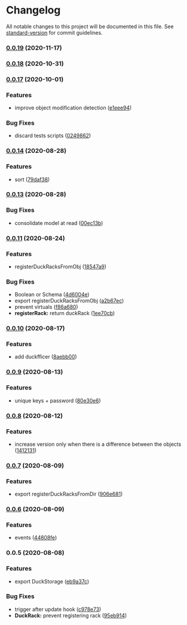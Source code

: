 # Changelog

All notable changes to this project will be documented in this file. See [standard-version](https://github.com/conventional-changelog/standard-version) for commit guidelines.

### [0.0.19](https://github.com/devtin/duck-storage/compare/v0.0.18...v0.0.19) (2020-11-17)

### [0.0.18](https://github.com/devtin/duck-storage/compare/v0.0.17...v0.0.18) (2020-10-31)

### [0.0.17](https://github.com/devtin/duck-storage/compare/v0.0.14...v0.0.17) (2020-10-01)


### Features

* improve object modification detection ([e1eee94](https://github.com/devtin/duck-storage/commit/e1eee94c30613eba70cfd3360b28257e699498b0))


### Bug Fixes

* discard tests scripts ([0249862](https://github.com/devtin/duck-storage/commit/0249862c2834003334433495276e5dcbddcd112b))

### [0.0.14](https://github.com/devtin/duck-storage/compare/v0.0.13...v0.0.14) (2020-08-28)


### Features

* sort ([79daf38](https://github.com/devtin/duck-storage/commit/79daf3898f5e9acd1e5d6b49b3e12be69951be9a))

### [0.0.13](https://github.com/devtin/duck-storage/compare/v0.0.11...v0.0.13) (2020-08-28)


### Bug Fixes

* consolidate model at read ([00ec13b](https://github.com/devtin/duck-storage/commit/00ec13be24a1aeb4ba2260eb7f5887719de64bf3))

### [0.0.11](https://github.com/devtin/duck-storage/compare/v0.0.10...v0.0.11) (2020-08-24)


### Features

* registerDuckRacksFromObj ([18547a9](https://github.com/devtin/duck-storage/commit/18547a93b8e92ea232655fe001f7222f7f9f274a))


### Bug Fixes

* Boolean or Schema ([4d6004e](https://github.com/devtin/duck-storage/commit/4d6004e52e3f842cbce5e589cc9c8e8c069ccc6c))
* export registerDuckRacksFromObj ([a2b67ec](https://github.com/devtin/duck-storage/commit/a2b67ec528ca0dc1315ae33e5dc698386a41336d))
* prevent virtuals ([f86a680](https://github.com/devtin/duck-storage/commit/f86a680135c149fd825d27fb95e9e90748576c23))
* **registerRack:** return duckRack ([1ee70cb](https://github.com/devtin/duck-storage/commit/1ee70cbcdfe77d64ebd5c906753055e727509ec3))

### [0.0.10](https://github.com/devtin/duck-storage/compare/v0.0.9...v0.0.10) (2020-08-17)


### Features

* add duckfficer ([8aebb00](https://github.com/devtin/duck-storage/commit/8aebb001f8532738fda52a99206516655b26f559))

### [0.0.9](https://github.com/devtin/duck-storage/compare/v0.0.8...v0.0.9) (2020-08-13)


### Features

* unique keys + password ([80e30e6](https://github.com/devtin/duck-storage/commit/80e30e6183ae2d9e821ad99312cc1954ea824c33))

### [0.0.8](https://github.com/devtin/duck-storage/compare/v0.0.7...v0.0.8) (2020-08-12)


### Features

* increase version only when there is a difference between the objects ([1412131](https://github.com/devtin/duck-storage/commit/1412131c3ef0c27bb9cdd78d466f6329acc4fe3d))

### [0.0.7](https://github.com/devtin/duck-storage/compare/v0.0.6...v0.0.7) (2020-08-09)


### Features

* export registerDuckRacksFromDir ([906e681](https://github.com/devtin/duck-storage/commit/906e6814d1c1a877212272243eab0346a0de38b7))

### [0.0.6](https://github.com/devtin/duck-storage/compare/v0.0.5...v0.0.6) (2020-08-09)


### Features

* events ([44808fe](https://github.com/devtin/duck-storage/commit/44808fedfe4a46beade9e63aeda1bf65fb5fa93e))

### 0.0.5 (2020-08-08)


### Features

* export DuckStorage ([eb9a37c](https://github.com/devtin/duck-storage/commit/eb9a37c429593e8c30fcfcd31759fd87d1b2a808))


### Bug Fixes

* trigger after update hook ([c978e73](https://github.com/devtin/duck-storage/commit/c978e738243865f6f1cb79bc49dbaaf7760d458b))
* **DuckRack:** prevent registering rack ([95eb914](https://github.com/devtin/duck-storage/commit/95eb914283efe4a9c09d14f240a29f8027db09ab))
